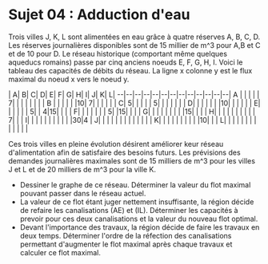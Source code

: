 # Sujet 04 : Adduction d'eau

Trois villes J, K, L sont alimentées en eau grâce à quatre réserves A, B, C, D. Les réserves journalières disponibles sont de 15 millier de m^3 pour A,B et C et de 10 pour D.
Le réseau historique (comportant même quelques aqueducs romains) passe par cinq anciens noeuds E, F, G, H, I.
Voici le tableau des capacités de débits du réseau. La ligne x colonne y est le flux maximal du noeud x vers le noeud y.


  | A| B| C| D| E| F| G| H| I| J| K| L|
--|--|--|--|--|--|--|--|--|--|--|--|--|
A |  |  |  |  | 7|  |  |  |  |  |  |  |
B |  |  |  |  |  |10| 7|  |  |  |  |  |
 C| 5|  |  |  |  | 5|  |  |  |  |  |  |
 D|  |  |  |  |  |  |10|  |  |  |  |  |
 E|  |  |  |  |  | 5|  | 4|15|  |  |  |
 F|  |  |  |  |  |  | 5|  |15|  |  |  |
 G|  |  |  |  |  |  |  |  |15|  |  |  |
 H|  |  |  |  |  |  |  |  |  | 7|  |  |
 I|  |  |  |  |  |  |  |  |  |  |30|4 |
 J|  |  |  |  |  |  |  |  |  |  |  |  |
 K|  |  |  |  |  |  |  |  |  |10|  |  |
 L|  |  |  |  |  |  |  |  |  |  |  |  |
  
Ces trois villes en pleine évolution désirent améliorer keur réseau d'alimentation afin de satisfaire des besoins futurs. Les prévisions des demandes journalières maximales sont de 15 milliers de m^3 pour les villes J et L et de 20 milliers de m^3 pour la ville K.
-  Dessiner le graphe de ce réseau. Déterminer la valeur du flot maximal pouvant passer dans le réseau actuel.
- La valeur de ce flot étant juger nettement insuffisante, la région décide de refaire les canalisations (AE) et (IL). Déterminer les capacités à prevoir pour ces deux canalisations et la valeur du nouveau flot optimal.
- Devant l'importance des travaux, la région décide de faire les travaux en deux temps. Déterminer l'ordre de la réfection des canalisations permettant d'augmenter le flot maximal après chaque travaux et calculer ce flot maximal.
